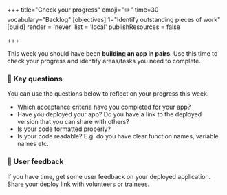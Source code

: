 +++
title="Check your progress"
emoji="✏️"
time=30
vocabulary="Backlog"
[objectives]
    1="Identify outstanding pieces of work"
[build]
  render = 'never'
  list = 'local'
  publishResources = false

+++

This week you should have been **building an app in pairs**.
Use this time to check your progress and identify areas/tasks you need to complete.

### 🔑 Key questions

You can use the questions below to reflect on your progress this week.

- Which acceptance criteria have you completed for your app?
- Have you deployed your app? Do you have a link to the deployed version that you can share with others?
- Is your code formatted properly?
- Is your code readable? E.g. do you have clear function names, variable names etc.

### 📝 User feedback

If you have time, get some user feedback on your deployed application. Share your deploy link with volunteers or trainees.

